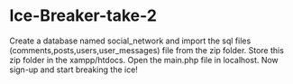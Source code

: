 # Ice-Breaker-take-2
Create a database named social_network and import the sql files (comments,posts,users,user_messages) file from the zip folder. Store this zip folder in the xampp/htdocs. Open the main.php file in localhost. Now sign-up and start breaking the ice!

